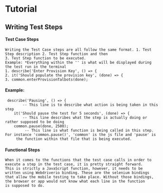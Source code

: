 

# Tutorial  

## Writing Test Steps
#### Test Case Steps
    Writing the Test Case steps are all follow the same format. 1. Test Step description 2. Test Step function and then
    3. Test Step function to be executed.
    Example: *Everything within the '' is what will be displayed during the test run in the terminal
    1. describe('Enter Provision Key', () => {
    2. it('Should populate the provision key', (done) => {
    3. common.enterProvisionTalbots(done);

   #### Example:

     describe('Pausing', () => { 
            -- This line is to describe what action is being taken in this step 
        it('Should pause the test for 5 seconds', (done) => { 
            -- This line describes what the step is actually doing or rather supposed to be doing 
        common.pause(done, 2500); 
             -- This line is what function is being called in this step. For instance 'common.pause()', 'common' is the js file and 'pause' is 
         the function within that file that is being executed.   

#### Functional Steps  
    When it comes to the functions that the test case calls in order to execute a step in the test case, it is pretty straight forward. 
    This is strictly a JavaScript function, however, it needs to be written using Webdriverio binding. These are the selenium bindings 
    that allow the mobile testing to take place. Without those bindings, the browser or app would not know what each line in the function 
    is supposed to do.   



